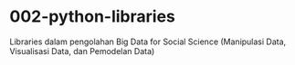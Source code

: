 # 002-python-libraries
Libraries dalam pengolahan Big Data for Social Science (Manipulasi Data, Visualisasi Data, dan Pemodelan Data)
